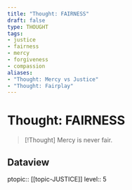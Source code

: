 ```yaml
---
title: "Thought: FAIRNESS"
draft: false
type: THOUGHT
tags:
- justice
- fairness
- mercy
- forgiveness
- compassion
aliases:
- "Thought: Mercy vs Justice"
- "Thought: Fairplay"
---
```

# Thought: FAIRNESS
> [!Thought]
> Mercy is never fair.

## Dataview
ptopic:: [[topic-JUSTICE]]
level:: 5
